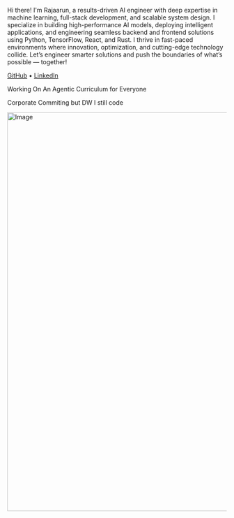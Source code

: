 Hi there! I'm Rajaarun, a results-driven AI engineer with deep expertise in machine learning, full-stack development, and scalable system design. I specialize in building high-performance AI models, deploying intelligent applications, and engineering seamless backend and frontend solutions using Python, TensorFlow, React, and Rust. I thrive in fast-paced environments where innovation, optimization, and cutting-edge technology collide. Let’s engineer smarter solutions and push the boundaries of what’s possible — together!

[GitHub](rarulraj) • [LinkedIn](linkedin.com/in/rajaarun-arulraj-236a78259)

Working On An Agentic Curriculum for Everyone 

Corporate Commiting but DW I still code 

<img width="914" alt="Image" src="https://github.com/user-attachments/assets/bf010295-46b4-4d9e-a8a8-9bc775b6594a" />
